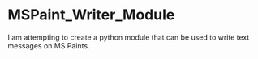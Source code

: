 # MSPaint_Writer_Module
I am attempting to create a python module that can be used to write text messages on MS Paints.
